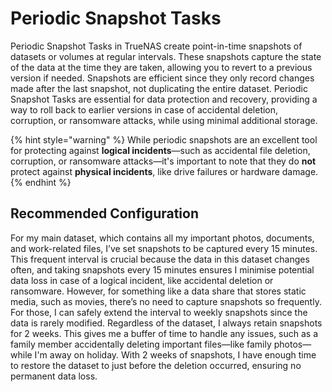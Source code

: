 # Periodic Snapshot Tasks

Periodic Snapshot Tasks in TrueNAS create point-in-time snapshots of datasets or volumes at regular intervals. These snapshots capture the state of the data at the time they are taken, allowing you to revert to a previous version if needed. Snapshots are efficient since they only record changes made after the last snapshot, not duplicating the entire dataset. Periodic Snapshot Tasks are essential for data protection and recovery, providing a way to roll back to earlier versions in case of accidental deletion, corruption, or ransomware attacks, while using minimal additional storage.

{% hint style="warning" %}
While periodic snapshots are an excellent tool for protecting against **logical incidents**—such as accidental file deletion, corruption, or ransomware attacks—it's important to note that they do **not** protect against **physical incidents**, like drive failures or hardware damage.
{% endhint %}

## Recommended Configuration

For my main dataset, which contains all my important photos, documents, and work-related files, I’ve set snapshots to be captured every 15 minutes. This frequent interval is crucial because the data in this dataset changes often, and taking snapshots every 15 minutes ensures I minimise potential data loss in case of a logical incident, like accidental deletion or ransomware. However, for something like a data share that stores static media, such as movies, there’s no need to capture snapshots so frequently. For those, I can safely extend the interval to weekly snapshots since the data is rarely modified. Regardless of the dataset, I always retain snapshots for 2 weeks. This gives me a buffer of time to handle any issues, such as a family member accidentally deleting important files—like family photos—while I'm away on holiday. With 2 weeks of snapshots, I have enough time to restore the dataset to just before the deletion occurred, ensuring no permanent data loss.

<figure><img src="../../../.gitbook/assets/image (4).png" alt=""><figcaption></figcaption></figure>
